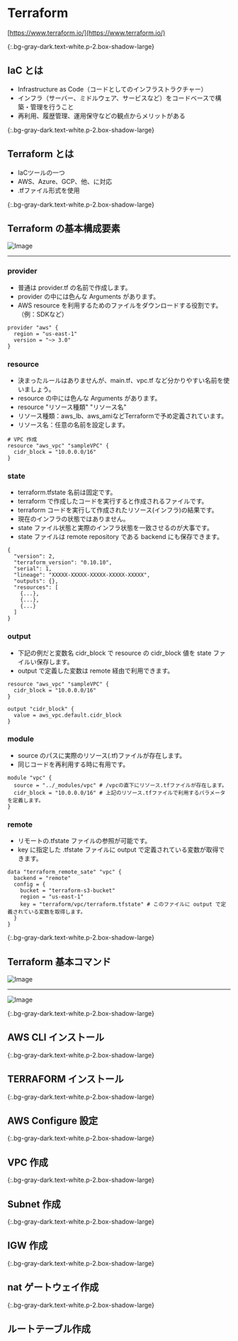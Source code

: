 # Terraform
[https://www.terraform.io/](https://www.terraform.io/)

{:.bg-gray-dark.text-white.p-2.box-shadow-large}
## IaC とは
- Infrastructure as Code（コードとしてのインフラストラクチャー）
- インフラ（サーバー、ミドルウェア、サービスなど）をコードベースで構築・管理を行うこと
- 再利用、履歴管理、運用保守などの観点からメリットがある

{:.bg-gray-dark.text-white.p-2.box-shadow-large}
## Terraform とは
- IaCツールの一つ
- AWS、Azure、GCP、他、に対応
- .tfファイル形式を使用

{:.bg-gray-dark.text-white.p-2.box-shadow-large}
## Terraform の基本構成要素
![Image](/resource/image/terraform1.svg)

---

### provider
- 普通は provider.tf の名前で作成します。
- provider の中には色んな Arguments があります。
- AWS resource を利用するためのファイルをダウンロードする役割です。（例：SDKなど）  

```
provider "aws" {
  region = "us-east-1"
  version = "~> 3.0"
}
```

### resource
- 決まったルールはありませんが、main.tf、vpc.tf など分かりやすい名前を使いましょう。
- resource の中には色んな Arguments があります。
- resource "リソース種類" "リソース名"
- リソース種類：aws_lb、aws_amiなどTerraformで予め定義されています。
- リソース名：任意の名前を設定します。  

```
# VPC 作成
resource "aws_vpc" "sampleVPC" {
  cidr_block = "10.0.0.0/16"
}
```

### state
- terraform.tfstate 名前は固定です。
- terraform で作成したコードを実行すると作成されるファイルです。
- terraform コードを実行して作成されたリソース(インフラ)の結果です。
- 現在のインフラの状態ではありません。
- state ファイル状態と実際のインフラ状態を一致させるのが大事です。
- state ファイルは remote repository である backend にも保存できます。  

```
{
  "version": 2,
  "terraform_version": "0.10.10",
  "serial": 1,
  "lineage": "XXXXX-XXXXX-XXXXX-XXXXX-XXXXX",
  "outputs": {},
  "resources": [
    {...},
    {...},
    {...}
  ]
}
```

### output
- 下記の例だと変数名 cidr_block で resource の cidr_block 値を state ファイルい保存します。
- output で定義した変数は remote 経由で利用できます。
  
```
resource "aws_vpc" "sampleVPC" {
  cidr_block = "10.0.0.0/16"
}

output "cidr_block" {
  value = aws_vpc.default.cidr_block
}
```

### module
- source のパスに実際のリソース(.tf)ファイルが存在します。
- 同じコードを再利用する時に有用です。

```
module "vpc" {
  source = "../_modules/vpc" # /vpcの直下にリソース.tfファイルが存在します。
  cidr_block = "10.0.0.0/16" # 上記のリソース.tfファイルで利用するパラメータを定義します。
}
```

### remote
- リモートの.tfstate ファイルの参照が可能です。
- key に指定した .tfstate ファイルに output で定義されている変数が取得できます。

```
data "terraform_remote_sate" "vpc" {
  backend = "remote"
  config = {
    bucket = "terraform-s3-bucket"
    region = "us-east-1"
    key = "terraform/vpc/terraform.tfstate" # このファイルに output で定義されている変数を取得します。
  }
}
```

{:.bg-gray-dark.text-white.p-2.box-shadow-large}
## Terraform 基本コマンド 
![Image](/resource/image/terraform2.svg)

---
![Image](/resource/image/terraform3.svg)  

{:.bg-gray-dark.text-white.p-2.box-shadow-large}
## AWS CLI インストール 

{:.bg-gray-dark.text-white.p-2.box-shadow-large}
## TERRAFORM インストール

{:.bg-gray-dark.text-white.p-2.box-shadow-large}
## AWS Configure 設定

{:.bg-gray-dark.text-white.p-2.box-shadow-large}
## VPC 作成

{:.bg-gray-dark.text-white.p-2.box-shadow-large}
## Subnet 作成

{:.bg-gray-dark.text-white.p-2.box-shadow-large}
## IGW 作成

{:.bg-gray-dark.text-white.p-2.box-shadow-large}
## nat ゲートウェイ作成

{:.bg-gray-dark.text-white.p-2.box-shadow-large}
## ルートテーブル作成
